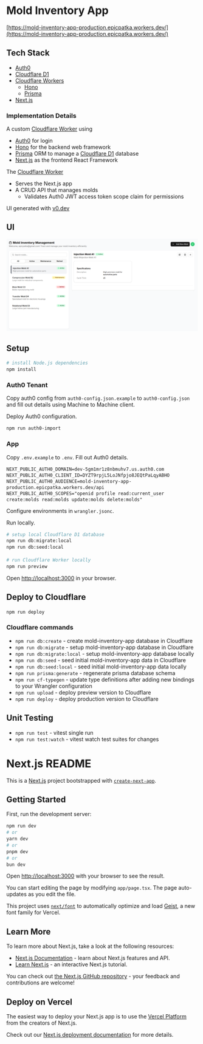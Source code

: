 # Mold Inventory App

[https://mold-inventory-app-production.epicpatka.workers.dev/](https://mold-inventory-app-production.epicpatka.workers.dev/)

## Tech Stack
- [Auth0](https://auth0.com/)
- [Cloudflare D1](https://developers.cloudflare.com/d1/)
- [Cloudflare Workers](https://developers.cloudflare.com/workers/)
  - [Hono](https://hono.dev/)
  - [Prisma](https://www.prisma.io/)
- [Next.js](https://nextjs.org/)

### Implementation Details

A custom [Cloudflare Worker](https://developers.cloudflare.com/workers/) using
  - [Auth0](https://auth0.com/) for login
  - [Hono](https://hono.dev/) for the backend web framework
  - [Prisma](https://www.prisma.io/) ORM to manage a [Cloudflare D1](https://developers.cloudflare.com/d1/) database
  - [Next.js](https://developers.cloudflare.com/workers/framework-guides/web-apps/nextjs/) as the frontend React Framework
  
The [Cloudflare Worker](https://developers.cloudflare.com/workers/)
  - Serves the Next.js app
  - A CRUD API that manages molds
    - Validates Auth0 JWT access token scope claim for permissions

UI generated with [v0.dev](https://v0.dev/)


## UI

![Screenshot of UI](./docs/ui.png)


## Setup

```bash
# install Node.js dependencies
npm install
```

### Auth0 Tenant

Copy auth0 config from `auth0-config.json.example` to `auth0-config.json` and fill out details using Machine to Machine client.

Deploy Auth0 configuration.
```bash
npm run auth0-import
```

### App

Copy `.env.example` to `.env`. Fill out Auth0 details.
```
NEXT_PUBLIC_AUTH0_DOMAIN=dev-5gm1mr1z8nbmuhv7.us.auth0.com
NEXT_PUBLIC_AUTH0_CLIENT_ID=DYZT9rpjL5LoJNfpjo8JEQtPaLqyABHO
NEXT_PUBLIC_AUTH0_AUDIENCE=mold-inventory-app-production.epicpatka.workers.dev/api
NEXT_PUBLIC_AUTH0_SCOPES="openid profile read:current_user create:molds read:molds update:molds delete:molds"
```

Configure environments in `wrangler.jsonc`.

Run locally.
```bash
# setup local Cloudflare D1 database
npm run db:migrate:local
npm run db:seed:local

# run Cloudflare Worker locally
npm run preview
```

Open [http://localhost:3000](http://localhost:3000) in your browser.


## Deploy to Cloudflare
```bash
npm run deploy
```

### Cloudflare commands
- `npm run db:create` - create mold-inventory-app database in Cloudflare
- `npm run db:migrate` - setup mold-inventory-app database in Cloudflare
- `npm run db:migrate:local` - setup mold-inventory-app database locally
- `npm run db:seed` - seed initial mold-inventory-app data in Cloudflare
- `npm run db:seed:local` - seed initial mold-inventory-app data locally
- `npm run prisma:generate` - regenerate prisma database schema
- `npm run cf-typegen` - update type definitions after adding new bindings to your Wrangler configuration
- `npm run upload` - deploy preview version to Cloudflare
- `npm run deploy` - deploy production version to Cloudflare


## Unit Testing
- `npm run test` - vitest single run
- `npm run test:watch` - vitest watch test suites for changes


# Next.js README

This is a [Next.js](https://nextjs.org) project bootstrapped with [`create-next-app`](https://nextjs.org/docs/app/api-reference/cli/create-next-app).

## Getting Started

First, run the development server:

```bash
npm run dev
# or
yarn dev
# or
pnpm dev
# or
bun dev
```

Open [http://localhost:3000](http://localhost:3000) with your browser to see the result.

You can start editing the page by modifying `app/page.tsx`. The page auto-updates as you edit the file.

This project uses [`next/font`](https://nextjs.org/docs/app/building-your-application/optimizing/fonts) to automatically optimize and load [Geist](https://vercel.com/font), a new font family for Vercel.

## Learn More

To learn more about Next.js, take a look at the following resources:

- [Next.js Documentation](https://nextjs.org/docs) - learn about Next.js features and API.
- [Learn Next.js](https://nextjs.org/learn) - an interactive Next.js tutorial.

You can check out [the Next.js GitHub repository](https://github.com/vercel/next.js) - your feedback and contributions are welcome!

## Deploy on Vercel

The easiest way to deploy your Next.js app is to use the [Vercel Platform](https://vercel.com/new?utm_medium=default-template&filter=next.js&utm_source=create-next-app&utm_campaign=create-next-app-readme) from the creators of Next.js.

Check out our [Next.js deployment documentation](https://nextjs.org/docs/app/building-your-application/deploying) for more details.

